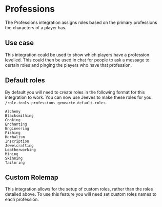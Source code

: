 # Professions

The Professions integration assigns roles based on the primary professions the characters of a player has.

## Use case

This integration could be used to show which players have a profession levelled. This could then be used in chat for people to ask a message to certain roles and pinging the players who have that profession.
## Default roles

By default you will need to create roles in the following format for this integration to work. You can now use Jeeves to make these roles for you. `/role-tools professions genearte-default-roles`.
```
Alchemy
Blacksmithing
Cooking
Enchanting
Engineering
Fishing
Herbalism
Inscription
Jewelcrafting
Leatherworking
Mining
Skinning
Tailoring
```
## Custom Rolemap

This integration allows for the setup of custom roles, rather than the roles detailed above. To use this feature you will need set custom roles names to each profession.
